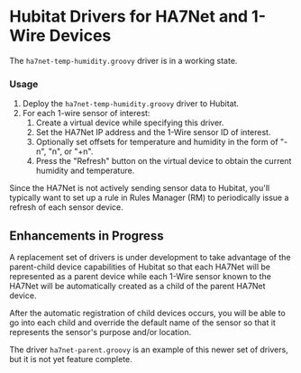 # Hubitat Drivers for HA7Net and 1-Wire Devices

The `ha7net-temp-humidity.groovy` driver is in a working state.

### Usage

1. Deploy the `ha7net-temp-humidity.groovy` driver to Hubitat.
1. For each 1-wire sensor of interest:
    1. Create a virtual device while specifying this driver.
    1. Set the HA7Net IP address and the 1-Wire sensor ID of interest.
    1. Optionally set offsets for temperature and humidity in the form of "-n", "n", or "+n".
    1. Press the "Refresh" button on the virtual device to obtain the current humidity and temperature.

Since the HA7Net is not actively sending sensor data to Hubitat, you'll typically want to set up a rule in Rules Manager (RM) to periodically issue a refresh of each sensor device.

## Enhancements in Progress
A replacement set of drivers is under development to take advantage of the parent-child device capabilities of Hubitat so that each HA7Net will be represented as a parent device while each 1-Wire sensor known to the HA7Net will be automatically created as a child of the parent HA7Net device.

After the automatic registration of child devices occurs, you will be able to go into each child and override the default name of the sensor so that it represents the sensor's purpose and/or location.

The driver `ha7net-parent.groovy` is an example of this newer set of drivers, but it is not yet feature complete.